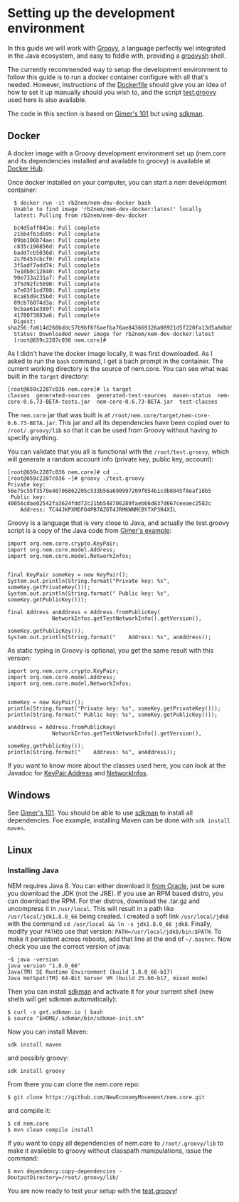 # Setting up the development environment

In this guide we will work with [Groovy](http://www.groovy-lang.org/), a language perfectly wel integrated 
in the Java ecosystem, and easy to fiddle with, providing a [groovysh](http://www.groovy-lang.org/groovysh.html) 
shell.

The currently recommended way to setup the development environment to follow this guide is to run a docker
container configure with all that's needed. However, instructions of the [Dockerfile](https://github.com/rb2nem/nem-dev-docker/blob/master/Dockerfile)
should give you an idea of how to set it up manually should you wish to, and the script [test.groovy](https://github.com/rb2nem/nem-dev-docker/blob/master/test.groovy) 
used here is also available.

The code in this section is based on [Gimer's 101](https://forum.nem.io/t/nem-development-101-episode-01-java-git-maven-nem-core/1656)
but using [sdkman](http://sdkman.io/).

## Docker

A docker image with a Groovy development environment set up (nem.core and its dependencies installed and
available to groovy) is available at [Docker Hub](https://hub.docker.com/r/rb2nem/nem-dev-docker).

Once docker installed on your computer, you can start a nem development container:
```
  $ docker run -it rb2nem/nem-dev-docker bash
  Unable to find image 'rb2nem/nem-dev-docker:latest' locally
  latest: Pulling from rb2nem/nem-dev-docker

  bc4d5aff843e: Pull complete 
  21bb4f61db95: Pull complete 
  09bb106b74ae: Pull complete 
  c835c196856d: Pull complete 
  badd7cb5036d: Pull complete 
  2c76457cbcf0: Pull complete 
  3f5adf7add74: Pull complete 
  7e10b0c12840: Pull complete 
  90e733a231a7: Pull complete 
  3f5d92fc5690: Pull complete 
  a7e03f1cd708: Pull complete 
  8ca85d9c35bd: Pull complete 
  89cb76074d3a: Pull complete 
  9cbae61e389f: Pull complete 
  4178073883a6: Pull complete 
  Digest: sha256:fa614d260bddc57b9bf6f6aefba76ae843669326a08921d5f220fa13d5a8dbb5
  Status: Downloaded newer image for rb2nem/nem-dev-docker:latest
  [root@659c2287c036 nem.core]# 
```

As I didn't have the docker image locally, it was first downloaded. As I asked to run the `bash` command, I get
a bach prompt in the container. The current working directory is the source of nem.core. You can see what was built
in the `target` directory:
```
[root@659c2287c036 nem.core]# ls target
classes  generated-sources  generated-test-sources  maven-status  nem-core-0.6.73-BETA-tests.jar  nem-core-0.6.73-BETA.jar  test-classes
```
The `nem.core` jar that was built is at `/root/nem.core/target/nem-core-0.6.73-BETA.jar`.
This jar and all its dependencies have been copied over to `/root/.groovy/lib` so that it can be used from Groovy 
without having to specify anything.                 

You can validate that you all is functional with the `/root/test.groovy`, which will generate a random account info (private key, public key, 
account):
```
[root@659c2287c036 nem.core]# cd ..
[root@659c2287c036 ~]# groovy ./test.groovy 
Private key: 56e75c55f3579e40706862205c533b56a690997209f054b1cdb8045f8eaf18b5
 Public key: 40056cdae02542fa3624fdd72c21bb548706289faeb66d837d667ceeaec2582c
    Address: TC44JKPXMDFO4PB7AZ6T4JRMKWNMCBY7XP3R4XIL

```


Groovy is a language that is very close to Java, and actually the test.groovy script is a copy of the Java code
from [Gimer's example](https://forum.nem.io/t/nem-development-101-episode-02-idea-intellij-nem-core-vanity-gen/1665):

```
import org.nem.core.crypto.KeyPair;
import org.nem.core.model.Address;
import org.nem.core.model.NetworkInfos;


final KeyPair someKey = new KeyPair();
System.out.println(String.format("Private key: %s", someKey.getPrivateKey()));
System.out.println(String.format(" Public key: %s", someKey.getPublicKey()));

final Address anAddress = Address.fromPublicKey(
              NetworkInfos.getTestNetworkInfo().getVersion(),
                                                        someKey.getPublicKey());
System.out.println(String.format("    Address: %s", anAddress));

```

As static typing in Groovy is optional, you get the same result with this version:
```
import org.nem.core.crypto.KeyPair;
import org.nem.core.model.Address;
import org.nem.core.model.NetworkInfos;


someKey = new KeyPair();
println(String.format("Private key: %s", someKey.getPrivateKey()));
println(String.format(" Public key: %s", someKey.getPublicKey()));

anAddress = Address.fromPublicKey(
              NetworkInfos.getTestNetworkInfo().getVersion(),
                                                        someKey.getPublicKey());
println(String.format("    Address: %s", anAddress));

``` 

If you want to know more about the classes used here, you can look at the Javadoc for [KeyPair](http://www.nem.ninja/org.nem.core/org/nem/core/crypto/KeyPair.html),[Address](http://www.nem.ninja/org.nem.core/org/nem/core/model/Address.html) and [NetworkInfos](http://www.nem.ninja/org.nem.core/org/nem/core/model/NetworkInfos.html).

## Windows

See [Gimer's
101](https://forum.nem.io/t/nem-development-101-episode-01-java-git-maven-nem-core/1656).
You should be able to use [sdkman](http://sdkman.io/) to install all
dependencies. Foe example, installing Maven can be done with `sdk install
maven`.

## Linux

### Installing Java

NEM requires Java 8. You can either download it [from
Oracle](http://www.oracle.com/technetwork/java/javase/downloads/index.html),
just be sure you download the JDK (not the JRE).
If you use an RPM based distro, you can download the RPM. For ther distros, download the .tar.gz
and uncompress it in `/usr/local`. This will result in a path like `/usr/local/jdk1.8.0_66` being
created. I created a soft link `/usr/local/jdk8` with the command `cd /usr/local && ln -s jdk1.8.0_66 jdk8`.
Finally, modify your `PATH`to use that version: `PATH=/usr/local/jdk8/bin:$PATH`. To make it persistent 
across reboots, add that line at the end of `~/.bashrc`.
Now check you use the correct version of java:
```
~$ java -version
java version "1.8.0_66"
Java(TM) SE Runtime Environment (build 1.8.0_66-b17)
Java HotSpot(TM) 64-Bit Server VM (build 25.66-b17, mixed mode)
```

Then you can install [sdkman](http://sdkman.io) and activate it for your current shell (new shells will get sdkman automatically):
```
$ curl -s get.sdkman.io | bash
$ source "$HOME/.sdkman/bin/sdkman-init.sh"
```

Now you can install Maven:
```
sdk install maven
```
and possibly groovy:
```
sdk install groovy
```
From there you can clone the nem.core repo: 
```
$ git clone https://github.com/NewEconomyMovement/nem.core.git
```
and compile it:
```
$ cd nem.core
$ mvn clean compile install
```
If you want to copy all dependencies of nem.core to `/root/.groovy/lib` to make it availeble to groovy without classpath manipulations,
issue the command:
```
$ mvn dependency:copy-dependencies -DoutputDirectory=/root/.groovy/lib/
```
You are now ready to test your setup with the [test.groovy](https://github.com/rb2nem/nem-dev-docker/blob/master/test.groovy)!
